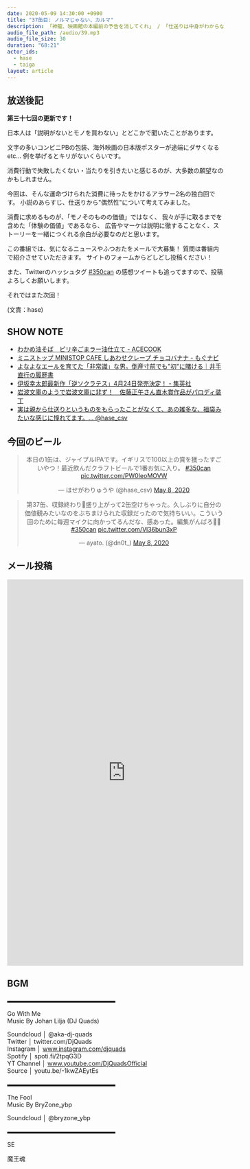 ```yaml
---
date: 2020-05-09 14:30:00 +0900
title: "37缶目: ノルマじゃない、カルマ"
description: 「神龍、映画館の本編前の予告を消してくれ」 / 「仕送りは中身がわからないからこそいい」 についてトークしました。
audio_file_path: /audio/39.mp3
audio_file_size: 30
duration: "68:21"
actor_ids:
  - hase
  - taiga
layout: article
---
```


## 放送後記

__第三十七回の更新です！__

日本人は「説明がないとモノを買わない」とどこかで聞いたことがあります。

文字の多いコンビニPBの包装、海外映画の日本版ポスターが途端にダサくなるetc...
例を挙げるとキリがないくらいです。

消費行動で失敗したくない・当たりを引きたいと感じるのが、大多数の願望なのかもしれません。

今回は、そんな運命づけられた消費に待ったをかけるアラサー2名の独白回です。
小説のあらすじ、仕送りから"偶然性"について考えてみました。

消費に求めるものが、「モノそのものの価値」ではなく、
我々が手に取るまでを含めた「体験の価値」であるなら、
広告やマーケは説明に徹することなく、ストーリーを一緒につくれる余白が必要なのだと思います。

この番組では、気になるニュースやふつおたをメールで大募集！
質問は番組内で紹介させていただきます。
サイトのフォームからどしどし投稿ください！

また、Twitterのハッシュタグ [#350can](https://twitter.com/search?q=%23350can&src=hashtag_click) の感想ツイートも追ってますので、投稿よろしくお願いします。

それではまた次回！

(文責：hase)

## SHOW NOTE
- [わかめ油そば　ピリ辛ごまラー油仕立て - ACECOOK](https://www.acecook.co.jp/products/detail.php?id=1110)
- [ミニストップ MINISTOP CAFE しあわせクレープ チョコバナナ - もぐナビ](https://mognavi.jp/food/1903426)
- [よなよなエールを育てた「非常識」な男。倒産寸前でも"初"に賭ける｜井手直行の履歴書](https://employment.en-japan.com/myresume/entry/2019/10/28/103000)
- [伊坂幸太郎最新作「逆ソクラテス」4月24日発売決定！ - 集英社](https://www.shueisha.co.jp/gyakusocrates/)
- [岩波文庫のようで岩波文庫に非ず！　佐藤正午さん直木賞作品がパロディ装丁](https://books.j-cast.com/topics/2019/09/18009844.html)
- [実は親から仕送りというものをもらったことがなくて、あの雑多な、福袋みたいな感じに憧れてます。... @hase_csv](https://twitter.com/hase_csv/status/1256226504930975748)

## 今回のビール

<center>
<blockquote class="twitter-tweet"><p lang="ja" dir="ltr">本日の1缶は、ジャイプルIPAです。イギリスで100以上の賞を獲ったすごいやつ！最近飲んだクラフトビールで1番お気に入り。 <a href="https://twitter.com/hashtag/350can?src=hash&amp;ref_src=twsrc%5Etfw">#350can</a> <a href="https://t.co/PW0IeoMOVW">pic.twitter.com/PW0IeoMOVW</a></p>&mdash; はせがわりゅうや (@hase_csv) <a href="https://twitter.com/hase_csv/status/1258763363527479296?ref_src=twsrc%5Etfw">May 8, 2020</a></blockquote> <script async src="https://platform.twitter.com/widgets.js" charset="utf-8"></script>

<blockquote class="twitter-tweet"><p lang="ja" dir="ltr">第37缶、収録終わり🍻盛り上がって2缶空けちゃった。久しぶりに自分の価値観みたいなのをぶちまけられた収録だったので気持ちいい。こういう回のために毎週マイクに向かってるんだな、感あった。編集がんばろ🙌🌈 <a href="https://twitter.com/hashtag/350can?src=hash&amp;ref_src=twsrc%5Etfw">#350can</a> <a href="https://t.co/Vl36bun3xP">pic.twitter.com/Vl36bun3xP</a></p>&mdash; ayato. (@dn0t_) <a href="https://twitter.com/dn0t_/status/1258757426842447872?ref_src=twsrc%5Etfw">May 8, 2020</a></blockquote> <script async src="https://platform.twitter.com/widgets.js" charset="utf-8"></script>
</center>

## メール投稿
<center div class="iframe-wrapper">
<iframe src="https://docs.google.com/forms/d/e/1FAIpQLSfTZ99ZtY5BJtHk38i7c_p3AdF-uIGnOOsc6W05wV6L0MTAQg/viewform?embedded=true" width="550" height="900" frameborder="0" marginheight="0" marginwidth="0">読み込んでいます…</iframe>
</center>

## BGM
▬▬▬▬▬▬▬▬▬▬▬▬▬▬▬▬▬▬  

Go With Me  
Music By Johan Lilja (DJ Quads)  

Soundcloud │ @aka-dj-quads  
Twitter │ twitter.com/DjQuads  
Instagram │ www.instagram.com/djquads  
Spotify │ spoti.fi/2tpqG3D  
YT Channel │ www.youtube.com/DjQuadsOfficial  
Source │ youtu.be/-1kwZAEytEs  

▬▬▬▬▬▬▬▬▬▬▬▬▬▬▬▬▬▬  

The Fool  
Music By BryZone_ybp  

Soundcloud │ @bryzone_ybp  

▬▬▬▬▬▬▬▬▬▬▬▬▬▬▬▬▬▬  

SE

魔王魂
